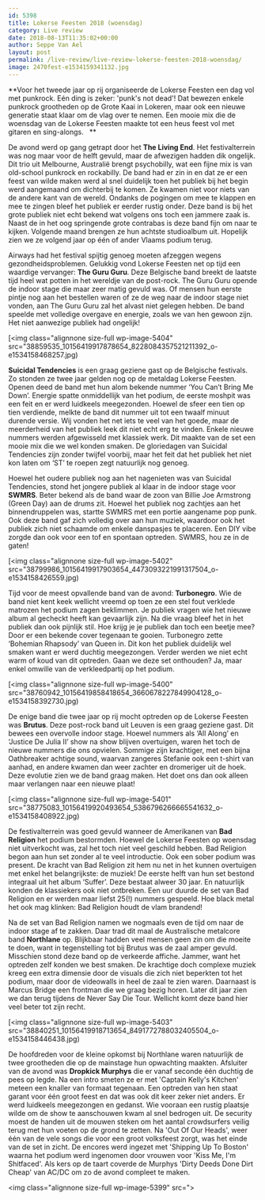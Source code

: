 ```yaml
---
id: 5398
title: Lokerse Feesten 2018 (woensdag)
category: Live review
date: 2018-08-13T11:35:02+00:00
author: Seppe Van Ael
layout: post
permalink: /live-review/live-review-lokerse-feesten-2018-woensdag/
image: 2470fest-e1534159341132.jpg
---
```

**Voor het tweede jaar op rij organiseerde de Lokerse Feesten een dag vol met punkrock. Eén ding is zeker: 'punk's not dead'! Dat bewezen enkele punkrock grootheden op de Grote Kaai in Lokeren, maar ook een nieuwe generatie staat klaar om de vlag over te nemen. Een mooie mix die de woensdag van de Lokerse Feesten maakte tot een heus feest vol met gitaren en sing-alongs.   **

De avond werd op gang getrapt door het **The Living End**. Het festivalterrein was nog maar voor de helft gevuld, maar de afwezigen hadden dik ongelijk. Dit trio uit Melbourne, Australië brengt psychobilly, wat een fijne mix is van old-school punkrock en rockabilly. De band had er zin in en dat ze er een feest van wilde maken werd al snel duidelijk toen het publiek bij het begin werd aangemaand om dichterbij te komen. Ze kwamen niet voor niets van de andere kant van de wereld. Ondanks de pogingen om mee te klappen en mee te zingen bleef het publiek er eerder rustig onder. Deze band is bij het grote publiek niet echt bekend wat volgens ons toch een jammere zaak is. Naast de in het oog springende grote contrabas is deze band fijn om naar te kijken. Volgende maand brengen ze hun achtste studioalbum uit. Hopelijk zien we ze volgend jaar op één of ander Vlaams podium terug.

Airways had het festival spijtig genoeg moeten afzeggen wegens gezondheidsproblemen. Gelukkig vond Lokerse Feesten net op tijd een waardige vervanger: **The Guru Guru**. Deze Belgische band breekt de laatste tijd heel wat potten in het wereldje van de post-rock. The Guru Guru opende de indoor stage die maar zeer matig gevuld was. Of mensen hun eerste pintje nog aan het bestellen waren of ze de weg naar de indoor stage niet vonden, aan The Guru Guru zal het alvast niet gelegen hebben. De band speelde met volledige overgave en energie, zoals we van hen gewoon zijn. Het niet aanwezige publiek had ongelijk!

[<img class="alignnone size-full wp-image-5404" src="38859535_10156419917878654_8228084357521211392_o-e1534158468257.jpg)

**Suicidal Tendencies** is een graag geziene gast op de Belgische festivals. Zo stonden ze twee jaar gelden nog op de metaldag Lokerse Feesten. Openen deed de band met hun alom bekende nummer ‘You Can’t Bring Me Down’. Energie spatte onmiddellijk van het podium, de eerste moshpit was een feit en er werd luidkeels meegezonden. Hoewel de sfeer een tien op tien verdiende, melkte de band dit nummer uit tot een twaalf minuut durende versie. Wij vonden het net iets te veel van het goede, maar de meerderheid van het publiek leek dit niet echt erg te vinden. Enkele nieuwe nummers werden afgewisseld met klassiek werk. Dit maakte van de set een mooie mix die we wel konden smaken. De gloriedagen van Suicidal Tendencies zijn zonder twijfel voorbij, maar het feit dat het publiek het niet kon laten om ‘ST’ te roepen zegt natuurlijk nog genoeg.

Hoewel het oudere publiek nog aan het nagenieten was van Suicidal Tendencies, stond het jongere publiek al klaar in de indoor stage voor **SWMRS**. Beter bekend als de band waar de zoon van Billie Joe Armstrong (Green Day) aan de drums zit. Hoewel het publiek nog zachtjes aan het binnendruppelen was, startte SWMRS met een portie aangename pop punk. Ook deze band gaf zich volledig over aan hun muziek, waardoor ook het publiek zich niet schaamde om enkele danspasjes te placeren. Een DIY vibe zorgde dan ook voor een tof en spontaan optreden. SWMRS, hou ze in de gaten!

[<img class="alignnone size-full wp-image-5402" src="38799986_10156419917903654_4473093221991317504_o-e1534158426559.jpg)

Tijd voor de meest opvallende band van de avond: **Turbonegro**. Wie de band niet kent keek wellicht vreemd op toen ze een stel fout verklede matrozen het podium zagen beklimmen. Je publiek vragen wie het nieuwe album al gecheckt heeft kan gevaarlijk zijn. Na die vraag bleef het in het publiek dan ook pijnlijk stil. Hoe krijg je je publiek dan toch een beetje mee? Door er een bekende cover tegenaan te gooien. Turbonegro zette ‘Bohemian Rhapsody’ van Queen in. Dit kon het publiek duidelijk wel smaken want er werd duchtig meegezongen. Verder werden we niet echt warm of koud van dit optreden. Gaan we deze set onthouden? Ja, maar enkel omwille van de verkleedpartij op het podium.

[<img class="alignnone size-full wp-image-5400" src="38760942_10156419858418654_3660678227849904128_o-e1534158392730.jpg)

De enige band die twee jaar op rij mocht optreden op de Lokerse Feesten was **Brutus**. Deze post-rock band uit Leuven is een graag geziene gast. Dit bewees een overvolle indoor stage. Hoewel nummers als ‘All Along’ en ‘Justice De Julia II’ show na show blijven overtuigen, waren het toch de nieuwe nummers die ons opvielen. Sommige zijn krachtiger, met een bijna Oathbreaker achtige sound, waarvan zangeres Stefanie ook een t-shirt van aanhad, en andere kwamen dan weer zachter en dromeriger uit de hoek. Deze evolutie zien we de band graag maken. Het doet ons dan ook alleen maar verlangen naar een nieuwe plaat!

[<img class="alignnone size-full wp-image-5401" src="38775083_10156419920493654_5386796266665541632_o-e1534158408922.jpg)

De festivalterrein was goed gevuld wanneer de Amerikanen van **Bad Religion** het podium bestormden. Hoewel de Lokerse Feesten op woensdag niet uitverkocht was, zal het toch niet veel geschild hebben. Bad Religion begon aan hun set zonder al te veel introductie. Ook een sober podium was present. De kracht van Bad Religion zit hem nu net in het kunnen overtuigen met enkel het belangrijkste: de muziek! De eerste helft van hun set bestond integraal uit het album ‘Suffer’. Deze bestaat alweer 30 jaar. En natuurlijk konden de klassiekers ook niet ontbreken. Een uur duurde de set van Bad Religion en er werden maar liefst 25(!) nummers gespeeld. Hoe black metal het ook mag klinken: Bad Religion houdt de vlam brandend!

Na de set van Bad Religion namen we nogmaals even de tijd om naar de indoor stage af te zakken. Daar trad dit maal de Australische metalcore band **Northlane** op. Blijkbaar hadden veel mensen geen zin om die moeite te doen, want in tegenstelling tot bij Brutus was de zaal amper gevuld. Misschien stond deze band op de verkeerde affiche. Jammer, want het optreden zelf konden we best smaken. De krachtige doch complexe muziek kreeg een extra dimensie door de visuals die zich niet beperkten tot het podium, maar door de videowalls in heel de zaal te zien waren. Daarnaast is Marcus Bridge een frontman die we graag bezig horen. Later dit jaar zien we dan terug tijdens de Never Say Die Tour. Wellicht komt deze band hier veel beter tot zijn recht.

[<img class="alignnone size-full wp-image-5403" src="38840251_10156419918713654_8491772788032405504_o-e1534158446438.jpg)

De hoofdreden voor de kleine opkomst bij Northlane waren natuurlijk de twee grootheden die op de mainstage hun opwachting maakten. Afsluiter van de avond was **Dropkick Murphys** die er vanaf seconde één duchtig de pees op legde. Na een intro smeten ze er met 'Captain Kelly's Kitchen' meteen een knaller van formaat tegenaan. Een optreden van hen staat garant voor één groot feest en dat was ook dit keer zeker niet anders. Er werd luidkeels meegezongen en gedanst. Wie vooraan een rustig plaatsje wilde om de show te aanschouwen kwam al snel bedrogen uit. De security moest de handen uit de mouwen steken om het aantal crowdsurfers veilig terug met hun voeten op de grond te zetten. Na 'Out Of Our Heads', weer één van de vele songs die voor een groot volksfeest zorgt, was het einde van de set in zicht. De encores werd ingezet met 'Shipping Up To Boston' waarna het podium werd ingenomen door vrouwen voor 'Kiss Me, I'm Shitfaced'. Als kers op de taart coverde de Murphys 'Dirty Deeds Done Dirt Cheap' van AC/DC om zo de avond compleet te maken.

<img class="alignnone size-full wp-image-5399" src=">
